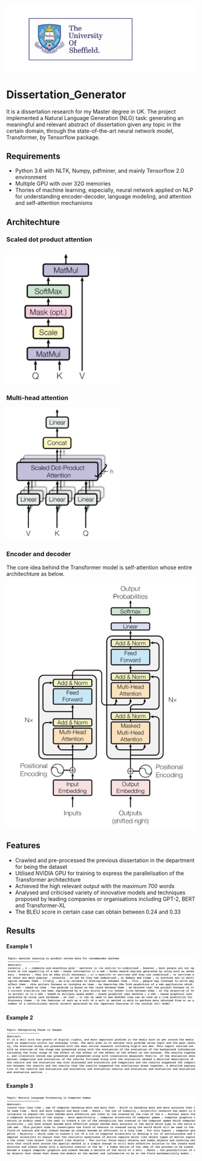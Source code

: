 ![image](https://github.com/jackjou0920/Dissertation_Generator/blob/master/img/logo.png)
# Dissertation_Generator
It is a dissertation research for my Master degree in UK. The project implemented a Natural Language Generation (NLG) task: generating an meaningful and relevant abstract of dissertation given any topic in the certain domain, through the state-of-the-art neural network model, Transformer, by Tensorflow package.

## Requirements
* Python 3.6 with NLTK, Numpy, pdfminer, and mainly Tensorflow 2.0 environment
* Multiple GPU with over 32G memories
* Thories of machine learning, especially, neural network applied on NLP for understanding encoder-decoder, language modeling, and attention and self-attention mechanisms

## Architechture
### Scaled dot product attention
<img src="https://github.com/jackjou0920/Dissertation_Generator/blob/master/img/dot_product.png" width="300" />

### Multi-head attention
<img src="https://github.com/jackjou0920/Dissertation_Generator/blob/master/img/multi-attention.png" width="300" />

### Encoder and decoder
The core idea behind the Transformer model is self-attention whose entire architechture as below.
<img src="https://github.com/jackjou0920/Dissertation_Generator/blob/master/img/self-attention.png" width="600" />

## Features
* Crawled and pre-processed the previous dissertation in the department for being the dataset
* Utilised NVIDIA GPU for training to express the parallelisation of the Transformer architechture
* Achieved the high relevant output with the maximum 700 words
* Analysed and criticised variety of innovative models and techniques proposed by leading companies or organisations including GPT-2, BERT and Transformer-XL
* The BLEU score in certain case can obtain between 0.24 and 0.33

## Results
#### Example 1
![image](https://github.com/jackjou0920/Dissertation_Generator/blob/master/img/example1.png)

#### Example 2
![image](https://github.com/jackjou0920/Dissertation_Generator/blob/master/img/example2.png)

#### Example 3
![image](https://github.com/jackjou0920/Dissertation_Generator/blob/master/img/example3.png)

